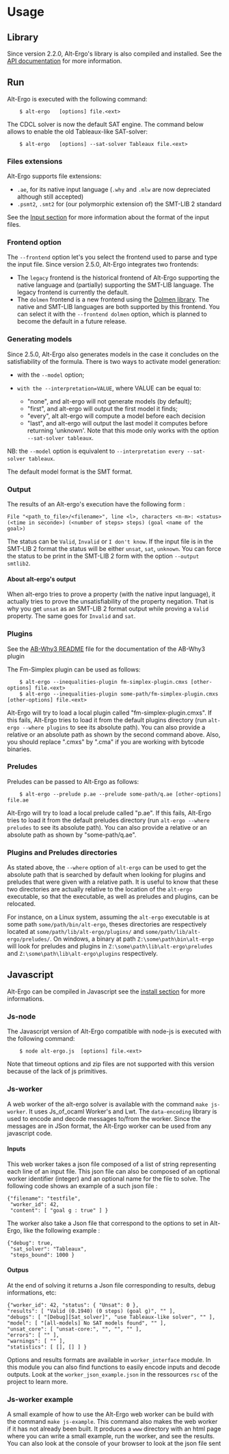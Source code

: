 # Usage

## Library

Since version 2.2.0, Alt-Ergo's library is also compiled and installed. See the [API documentation] for more information.

## Run

Alt-Ergo is executed with the following command:

        $ alt-ergo   [options] file.<ext>

The CDCL solver is now the default SAT engine. The command below
allows to enable the old Tableaux-like SAT-solver:

        $ alt-ergo   [options] --sat-solver Tableaux file.<ext>

### Files extensions
Alt-Ergo supports file extensions:
- `.ae`, for its native input language (`.why` and `.mlw` are now depreciated although still accepted)
- `.psmt2`, `.smt2` for (our polymorphic extension of) the SMT-LIB 2
  standard

See the [Input section] for more information about the format of the input files.

### Frontend option

The `--frontend` option let's you select the frontend used to parse and type the input file. Since version 2.5.0,
Alt-Ergo integrates two frontends:
- The `legacy` frontend is the historical frontend of Alt-Ergo supporting the native language
  and (partially) supporting the SMT-LIB language. The legacy frontend is currently the default.
- The `dolmen` frontend is a new frontend using the [Dolmen library](https://github.com/Gbury/dolmen).
  The native and SMT-LIB languages are both supported by this frontend.
  You can select it with the `--frontend dolmen` option, which is planned to become the
  default in a future release.

### Generating models
Since 2.5.0, Alt-Ergo also generates models in the case it concludes on the satisfiability of
the formula.
There is two ways to activate model generation:

- with the `--model` option;

- `with the --interpretation=VALUE`, where VALUE can be equal to:
  * "none", and alt-ergo will not generate models (by default);
  * "first", and alt-ergo will output the first model it finds;
  * "every", alt alt-ergo will compute a model before each decision
  * "last", and alt-ergo will output the last model it computes before returning 'unknown'.
  Note that this mode only works with the option `--sat-solver tableaux`.

NB: the `--model` option is equivalent to `--interpretation every --sat-solver tableaux`.

The default model format is the SMT format.

### Output
The results of an Alt-ergo's execution have the following form :
```
File "<path_to_file>/<filename>", line <l>, characters <n-m>: <status> (<time in seconde>) (<number of steps> steps) (goal <name of the goal>)
```
The status can be `Valid`, `Invalid` or `I don't know`. If the input file is in the SMT-LIB 2 format the status will be either `unsat`, `sat`, `unknown`. You can force the status to be print in the SMT-LIB 2 form with the option `--output smtlib2`.

#### About alt-ergo's output
When alt-ergo tries to prove a property (with the native input language), it
actually tries to prove the unsatisfiability of the property negation. That is
why you get `unsat` as an SMT-LIB 2 format output while proving a `Valid`
property. The same goes for `Invalid` and `sat`.

### Plugins

See the [AB-Why3 README] file for the documentation of the AB-Why3 plugin

The Fm-Simplex plugin can be used as follows:

        $ alt-ergo --inequalities-plugin fm-simplex-plugin.cmxs [other-options] file.<ext>
        $ alt-ergo --inequalities-plugin some-path/fm-simplex-plugin.cmxs [other-options] file.<ext>

   Alt-Ergo will try to load a local plugin called
   "fm-simplex-plugin.cmxs". If this fails, Alt-Ergo tries to load it
   from the default plugins directory (run `alt-ergo --where plugins`
   to see its absolute path). You can also provide a relative or an
   absolute path as shown by the second command above. Also, you
   should replace ".cmxs" by ".cma" if you are working with bytcode
   binaries.

### Preludes

Preludes can be passed to Alt-Ergo as follows:

        $ alt-ergo --prelude p.ae --prelude some-path/q.ae [other-options] file.ae

   Alt-Ergo will try to load a local prelude called "p.ae". If this
   fails, Alt-Ergo tries to load it from the default preludes
   directory (run `alt-ergo --where preludes` to see its absolute
   path). You can also provide a relative or an absolute path as shown
   by "some-path/q.ae".

### Plugins and Preludes directories

As stated above, the `--where` option of `alt-ergo` can be used to get the absolute
path that is searched by default when looking for plugins and preludes that were
given with a relative path. It is useful to know that these two directories are
actually relative to the location of the `alt-ergo` executable, so that the
executable, as well as preludes and plugins, can be relocated.

For instance, on a Linux system, assuming the `alt-ergo` executable is at some path
`some/path/bin/alt-ergo`, theses directories are respectively located at
`some/path/lib/alt-ergo/plugins/` and `some/path/lib/alt-ergo/preludes/`.
On windows, a binary at path `Z:\some\path\bin\alt-ergo` will look for preludes and
plugins in `Z:\some\path\lib\alt-ergo\preludes` and
`Z:\some\path\lib\alt-ergo\plugins` respectively.

## Javascript

Alt-Ergo can be compiled in Javascript see the [install section] for more informations.

### Js-node

The Javascript version of Alt-Ergo compatible with node-js is executed with the following command:

        $ node alt-ergo.js  [options] file.<ext>

Note that timeout options and zip files are not supported with this version because of the lack of js primitives.

### Js-worker

A web worker of the alt-ergo solver is available with the command `make js-worker`. It uses Js_of_ocaml Worker's and Lwt. The `data-encoding` library is used to encode and decode messages to/from the worker. Since the messages are in JSon format, the Alt-Ergo worker can be used from any javascript code.

#### Inputs

This web worker takes a json file composed of a list of string representing each line of an input file. This json file can also be composed of an optional worker identifier (integer) and an optional name for the file to solve. The following code shows an example of a such json file :

```
{"filename": "testfile",
 "worker_id": 42,
 "content": [ "goal g : true" ] }
```

The worker also take a Json file that correspond to the options to set in Alt-Ergo, like the following example :

```
{"debug": true,
 "sat_solver": "Tableaux",
 "steps_bound": 1000 }
```

#### Outpus

At the end of solving it returns a Json file corresponding to results, debug informations, etc:

```
{"worker_id": 42, "status": { "Unsat": 0 },
"results": [ "Valid (0.1940) (0 steps) (goal g)", "" ],
"debugs": [ "[Debug][Sat_solver]", "use Tableaux-like solver", "" ],
"model": [ "[all-models] No SAT models found", "" ],
"unsat_core": [ "unsat-core:", "", "", "" ],
"errors": [ "" ],
"warnings": [ "" ],
"statistics": [ [], [] ] }
```

Options and results formats are available in `worker_interface` module. In this module you can also find functions to easily encode inputs and decode outputs.
Look at the `worker_json_example.json` in the ressources `rsc` of the project to learn more.

### Js-worker example

A small example of how to use the Alt-Ergo web worker can be build with the command ```make js-example```. This command also makes the web worker if it has not already been built. It produces a `www` directory with an html page where you can write a small example, run the worker, and see the results. You can also look at the console of your browser to look at the json file sent


[install section]: ../Install/index.md
[Lwt]: https://ocsigen.org/lwt/
[js_of_ocaml]: https://ocsigen.org/js_of_ocaml/
[API documentation]: ../API/index.md
[AB-Why3 README]: ../Plugins/ab_why3.md
[Input section]: ../Input_file_formats/index
